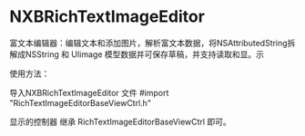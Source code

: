 # NXBRichTextImageEditor
富文本编辑器：编辑文本和添加图片，解析富文本数据，将NSAttributedString拆解成NSString 和 UIimage 模型数据并可保存草稿，并支持读取和显。示


使用方法：

导入NXBRichTextImageEditor 文件
#import "RichTextImageEditorBaseViewCtrl.h"

显示的控制器 继承 RichTextImageEditorBaseViewCtrl 即可。